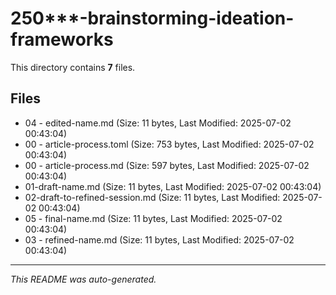 # 250***-brainstorming-ideation-frameworks

This directory contains **7** files.

## Files

- 04 - edited-name.md (Size: 11 bytes, Last Modified: 2025-07-02 00:43:04)
- 00 - article-process.toml (Size: 753 bytes, Last Modified: 2025-07-02 00:43:04)
- 00 - article-process.md (Size: 597 bytes, Last Modified: 2025-07-02 00:43:04)
- 01-draft-name.md (Size: 11 bytes, Last Modified: 2025-07-02 00:43:04)
- 02-draft-to-refined-session.md (Size: 11 bytes, Last Modified: 2025-07-02 00:43:04)
- 05 - final-name.md (Size: 11 bytes, Last Modified: 2025-07-02 00:43:04)
- 03 - refined-name.md (Size: 11 bytes, Last Modified: 2025-07-02 00:43:04)

---
*This README was auto-generated.*
